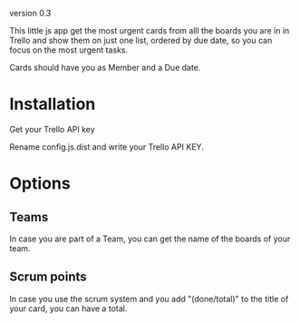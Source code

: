 version 0.3 

This little js app get the most urgent cards from alll the boards you are in in Trello and show them on just one list, ordered by due date, so you can focus on the most urgent tasks.

Cards should have you as Member and a Due date.


# Installation
Get your Trello API key

Rename config.js.dist and write your Trello API KEY.

# Options

## Teams
In case you are part of a Team, you can get the name of the boards of your team.

## Scrum points
In case you use the scrum system and you add "(done/total)" to the title of your card, you can have a total.
